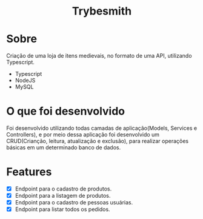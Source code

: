 <h1 align="center">Trybesmith</h1>

# Sobre 

Criação de uma loja de itens medievais, no formato de uma API, utilizando Typescript.

- Typescript
- NodeJS
- MySQL

# O que foi desenvolvido

Foi desenvolvido utilizando todas camadas de aplicação(Models, Services e Controllers), e por meio dessa aplicação foi desenvolvido um CRUD(Crianção, leitura, atualização e exclusão), para realizar operações básicas em um determinado banco de dados.

# Features

- [x] Endpoint para o cadastro de produtos.
- [x] Endpoint para a listagem de produtos.
- [x] Endpoint para o cadastro de pessoas usuárias.
- [x] Endpoint para listar todos os pedidos.
